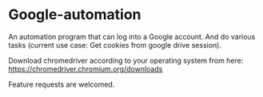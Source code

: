 # Google-automation
An automation program that can log into a Google account. And do various tasks (current use case: Get cookies from google drive session).

Download chromedriver according to your operating system from here: https://chromedriver.chromium.org/downloads

Feature requests are welcomed.
